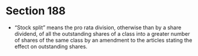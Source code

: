 # Section 188

- “Stock split” means the pro rata division, otherwise than by a share dividend, of all the outstanding shares of a class into a greater number of shares of the same class by an amendment to the articles stating the effect on outstanding shares.